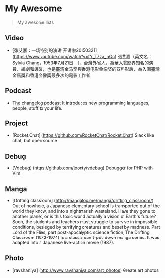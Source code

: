# My Awesome

> My awesome lists

## Video
- [张艾嘉：一场特别的演讲 开讲啦20150321] (https://www.youtube.com/watch?v=fY_T7za_nOc)
張艾嘉（英文名：Sylvia Chang，1953年7月21日－），台灣外省人，為華人電影界知名的演員、編劇和導演，也是臺湾金马奖與香港电影金像奖的双料影后，為入圍臺灣金馬獎和香港金像獎最多次的電影工作者

## Podcast 

- [The changelog podcast](https://changelog.com/podcast/) 
It introduces new programming languages, people, stuff to your life.

## Project

- [Rocket.Chat] (https://github.com/RocketChat/Rocket.Chat)
Slack like chat, but open source


## Debug

- [Vdebug] (https://github.com/joonty/vdebug)
Debugger for PHP with Vim


## Manga

- [Drifting classroom] (http://mangafox.me/manga/drifting_classroom/)
Out of nowhere, a Japanese elementary school is transported out of the world they know, and into a nightmarish wasteland. Have they gone to another planet, or is this toxic world actually a vision of Earth's future? Soon, the students and teachers must struggle to survive in impossible conditions, besieged by terrifying creatures and beset by madness. Part Lord of the Flies, part post-apocalyptic science fiction, The Drifting Classroom (1972-1974) is a classic can't-put-down manga series. It was adapted into a Japanese live-action movie (1987).

## Photo

- [ravshaniya] (http://www.ravshaniya.com/art_photos)
Greate art photos
